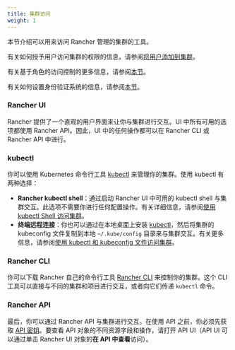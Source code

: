 ```yaml
---
title: 集群访问
weight: 1
---
```


本节介绍可以用来访问 Rancher 管理的集群的工具。

有关如何授予用户访问集群的权限的信息，请参阅[将用户添加到集群]({{<baseurl>}}/rancher/v2.6/en/cluster-admin/cluster-access/cluster-members/)。

有关基于角色的访问控制的更多信息，请参阅[本节]({{<baseurl>}}/rancher/v2.6/en/admin-settings/rbac/)。

有关如何设置身份验证系统的信息，请参阅[本节]({{<baseurl>}}/rancher/v2.6/en/admin-settings/authentication/)。

### Rancher UI

Rancher 提供了一个直观的用户界面来让你与集群进行交互。UI 中所有可用的选项都使用 Rancher API。因此，UI 中的任何操作都可以在 Rancher CLI 或 Rancher API 中进行。

### kubectl

你可以使用 Kubernetes 命令行工具 [kubectl](https://kubernetes.io/docs/reference/kubectl/overview/) 来管理你的集群。使用 kubectl 有两种选择：

- **Rancher kubectl shell**：通过启动 Rancher UI 中可用的 kubectl shell 与集群交互。此选项不需要你进行任何配置操作。有关详细信息，请参阅[使用 kubectl Shell 访问集群]({{<baseurl>}}/rancher/v2.6/en/cluster-admin/cluster-access/kubectl/)。
- **终端远程连接**：你也可以通过在本地桌面上安装 [kubectl](https://kubernetes.io/docs/tasks/tools/install-kubectl/)，然后将集群的 kubeconfig 文件复制到本地 `~/.kube/config` 目录来与集群交互。有关更多信息，请参阅[使用 kubectl 和 kubeconfig 文件访问集群](./kubectl/)。

### Rancher CLI

你可以下载 Rancher 自己的命令行工具 [Rancher CLI]({{<baseurl>}}/rancher/v2.6/en/cli/) 来控制你的集群。这个 CLI 工具可以直接与不同的集群和项目进行交互，或者向它们传递 `kubectl` 命令。

### Rancher API

最后，你可以通过 Rancher API 与集群进行交互。在使用 API 之前，你必须先获取 [API 密钥]({{<baseurl>}}/rancher/v2.6/en/user-settings/api-keys/)。要查看 API 对象的不同资源字段和操作，请打开 API UI（API UI 可以通过单击 Rancher UI 对象的**在 API 中查看**访问）。
